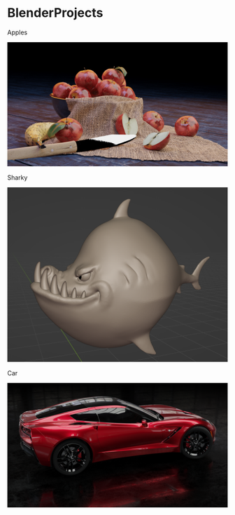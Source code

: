 # BlenderProjects

Apples

![GIF](Render/jabuke.png "Apples")

Sharky

![GIF](Render/Sharky.png "Sharky")

Car

![GIF](Render/auto.png "Car")
